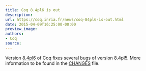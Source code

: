 ```yaml
---
title: Coq 8.4pl6 is out
description:
url: https://coq.inria.fr/news/coq-84pl6-is-out.html
date: 2015-04-09T16:25:00-00:00
preview_image:
authors:
- Coq
source:
---
```



<p>Version <a href="https://coq.inria.fr/coq-84">8.4pl6</a> of Coq fixes several bugs of version 8.4pl5. More information to be found in the <a href="https://coq-distrib.s3-website.fr-par.scw.cloud/V8.4pl6/CHANGES">CHANGES</a> file.</p>

 
